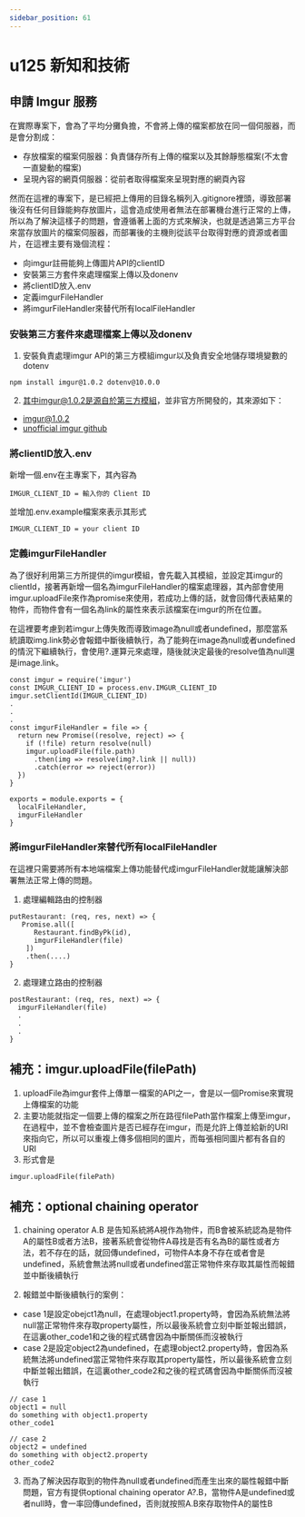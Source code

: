 ```yaml
---
sidebar_position: 61
---
```


# u125 新知和技術  


## 申請 Imgur 服務
在實際專案下，會為了平均分攤負擔，不會將上傳的檔案都放在同一個伺服器，而是會分割成：
  - 存放檔案的檔案伺服器：負責儲存所有上傳的檔案以及其餘靜態檔案(不太會一直變動的檔案)
  - 呈現內容的網頁伺服器：從前者取得檔案來呈現對應的網頁內容
  
然而在這裡的專案下，是已經把上傳用的目錄名稱列入.gitignore裡頭，導致部署後沒有任何目錄能夠存放圖片，這會造成使用者無法在部署機台進行正常的上傳，所以為了解決這樣子的問題，會遵循著上面的方式來解決，也就是透過第三方平台來當存放圖片的檔案伺服器，而部署後的主機則從該平台取得對應的資源或者圖片，在這裡主要有幾個流程：
  - 向imgur註冊能夠上傳圖片API的clientID
  - 安裝第三方套件來處理檔案上傳以及donenv
  - 將clientID放入.env
  - 定義imgurFileHandler
  - 將imgurFileHandler來替代所有localFileHandler


### 安裝第三方套件來處理檔案上傳以及donenv
1. 安裝負責處理imgur API的第三方模組imgur以及負責安全地儲存環境變數的dotenv
```
npm install imgur@1.0.2 dotenv@10.0.0
```
2. 其中imgur@1.0.2是源自於第三方模組，並非官方所開發的，其來源如下：
 - [imgur@1.0.2](https://www.npmjs.com/package/imgur/v/1.0.2)
 - [unofficial imgur github](github.com/keneucker/imgur)

### 將clientID放入.env
新增一個.env在主專案下，其內容為
```
IMGUR_CLIENT_ID = 輸入你的 Client ID
```
 
並增加.env.example檔案來表示其形式
```
IMGUR_CLIENT_ID = your client ID
```

### 定義imgurFileHandler
為了很好利用第三方所提供的imgur模組，會先載入其模組，並設定其imgur的clientId，接著再新增一個名為imgurFileHandler的檔案處理器，其內部會使用imgur.uploadFile來作為promise來使用，若成功上傳的話，就會回傳代表結果的物件，而物件會有一個名為link的屬性來表示該檔案在imgur的所在位置。

在這裡要考慮到若imgur上傳失敗而導致image為null或者undefined，那麼當系統讀取img.link勢必會報錯中斷後續執行，為了能夠在image為null或者undefined的情況下繼續執行，會使用?.運算元來處理，隨後就決定最後的resolve值為null還是image.link。
```
const imgur = require('imgur')
const IMGUR_CLIENT_ID = process.env.IMGUR_CLIENT_ID
imgur.setClientId(IMGUR_CLIENT_ID)
.
.
.
const imgurFileHandler = file => {
  return new Promise((resolve, reject) => {
    if (!file) return resolve(null)
    imgur.uploadFile(file.path)
      .then(img => resolve(img?.link || null))
      .catch(error => reject(error))
  })
}

exports = module.exports = {
  localFileHandler,
  imgurFileHandler
}
```
### 將imgurFileHandler來替代所有localFileHandler
在這裡只需要將所有本地端檔案上傳功能替代成imgurFileHandler就能讓解決部署無法正常上傳的問題。

1. 處理編輯路由的控制器
```
putRestaurant: (req, res, next) => {
   Promise.all([
      Restaurant.findByPk(id),
      imgurFileHandler(file)
    ])
    .then(....)
}
```

2. 處理建立路由的控制器
```
postRestaurant: (req, res, next) => {
  imgurFileHandler(file)
  .
  .
  .
}
```
## 補充：imgur.uploadFile(filePath)
1. uploadFile為imgur套件上傳單一檔案的API之一，會是以一個Promise來實現上傳檔案的功能
2. 主要功能就指定一個要上傳的檔案之所在路徑filePath當作檔案上傳至imgur，在過程中，並不會檢查圖片是否已經存在imgur，而是允許上傳並給新的URI來指向它，所以可以重複上傳多個相同的圖片，而每張相同圖片都有各自的URI
3. 形式會是
```
imgur.uploadFile(filePath)
```

## 補充：optional chaining operator
1. chaining operator A.B 是告知系統將A視作為物件，而B會被系統認為是物件A的屬性B或者方法B，接著系統會從物件A尋找是否有名為B的屬性或者方法，若不存在的話，就回傳undefined，可物件A本身不存在或者會是undefined，系統會無法將null或者undefined當正常物件來存取其屬性而報錯並中斷後續執行

2. 報錯並中斷後續執行的案例：
  - case 1是設定obejct1為null，在處理object1.property時，會因為系統無法將null當正常物件來存取property屬性，所以最後系統會立刻中斷並報出錯誤，在這裏other_code1和之後的程式碼會因為中斷關係而沒被執行
  - case 2是設定object2為undefined，在處理object2.property時，會因為系統無法將undefined當正常物件來存取其property屬性，所以最後系統會立刻中斷並報出錯誤，在這裏other_code2和之後的程式碼會因為中斷關係而沒被執行
```
// case 1
object1 = null
do something with object1.property
other_code1

// case 2
object2 = undefined
do something with object2.property
other_code2
```

3. 而為了解決因存取到的物件為null或者undefined而產生出來的屬性報錯中斷問題，官方有提供optional chaining operator A?.B，當物件A是undefined或者null時，會一率回傳undefined，否則就按照A.B來存取物件A的屬性B